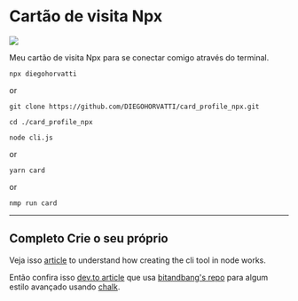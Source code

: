 # Cartão de visita Npx

<img src="https://camo.githubusercontent.com/bc9182361235c6d7d7765e27e327225b55c68098bd8f3e63759f03418ceb4a18/68747470733a2f2f692e696d6775722e636f6d2f52636c503942372e706e67" />

Meu cartão de visita Npx para se conectar comigo através do terminal.

```
npx diegohorvatti
```
or
```
git clone https://github.com/DIEGOHORVATTI/card_profile_npx.git
```
```
cd ./card_profile_npx
```

```
node cli.js 
```
or
```
yarn card
```
or
```
nmp run card
```
------

## Completo Crie o seu próprio

Veja isso [article](https://studioelsa.se/blog/open-source-oss-npx-business-card/) to understand how creating the cli tool in node works.

Então confira isso [dev.to article](https://dev.to/wuz/setting-up-a-npx-username-card-1pip) que usa [bitandbang's repo](https://github.com/bnb/bitandbang/blob/master/build.js) para algum estilo avançado usando [chalk](https://www.npmjs.com/package/chalk).
